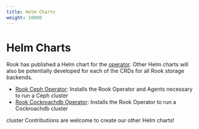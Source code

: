 ```yaml
---
title: Helm Charts
weight: 10000
---
```


# Helm Charts

Rook has published a Helm chart for the [operator](helm-operator.md). Other Helm charts will also be potentially developed for each of the
CRDs for all Rook storage backends.
- [Rook Ceph Operator](helm-operator.md): Installs the Rook Operator and Agents necessary to run a Ceph cluster
- [Rook Cockroachdb Operator](helm-cockroachdb-operator.md): Installs the Rook Operator to run a Cockroachdb cluster
 
 cluster
Contributions are welcome to create our other Helm charts!
